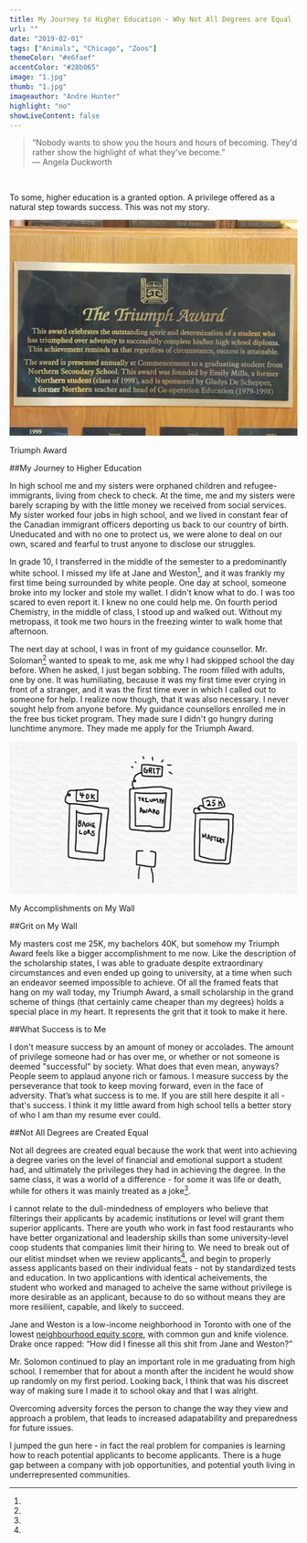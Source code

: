 ```yaml
---
title: My Journey to Higher Education - Why Not All Degrees are Equal
url: ""
date: "2019-02-01"
tags: ["Animals", "Chicago", "Zoos"]
themeColor: "#e6faef"
accentColor: "#28b065"
image: "1.jpg"
thumb: "1.jpg"
imageauthor: "Andre Hunter"
highlight: "no"
showLiveContent: false
---
```


> “Nobody wants to show you the hours and hours of becoming. They'd rather show the highlight of what they've become.”<br/>― Angela Duckworth

<br>

To some, higher education is a granted option. A privilege offered as a natural step towards success. This was not my story.


<div class="photo-grid-container">
<div class="photo-grid">

<img src="2.jpg"/>

</div>
</div>
<p class="photo-grid-subtitle">Triumph Award</p>

##My Journey to Higher Education

In high school me and my sisters were orphaned children and refugee-immigrants, living from check to check. At the time, me and my sisters were barely scraping by with the little money we received from social services. My sister worked four jobs in high school, and we lived in constant fear of the Canadian immigrant officers deporting us back to our country of birth. Uneducated and with no one to protect us, we were alone to deal on our own, scared and fearful to trust anyone to disclose our struggles.

In grade 10, I transferred in the middle of the semester to a predominantly white school. I missed my life at Jane and Weston[^1], and it was frankly my first time being surrounded by white people. One day at school, someone broke into my locker and stole my wallet. I didn't know what to do. I was too scared to even report it. I knew no one could help me. On fourth period Chemistry, in the middle of class, I stood up and walked out. Without my metropass, it took me two hours in the freezing winter to walk home that afternoon. 

The next day at school, I was in front of my guidance counsellor. Mr. Soloman[^2] wanted to speak to me, ask me why I had skipped school the day before. When he asked, I just began sobbing. The room filled with adults, one by one. It was humiliating, because it was my first time ever crying in front of a stranger, and it was the first time ever in which I called out to someone for help. I realize now though, that it was also necessary. I never sought help from anyone before. My guidance counsellors enrolled me in the free bus ticket program. They made sure I didn't go hungry during lunchtime anymore. They made me apply for the Triumph Award.


<div class="photo-grid-container">
<div class="photo-grid">

<img src="3.png"/>

</div>
</div>
<p class="photo-grid-subtitle">My Accomplishments on My Wall</p>

##Grit on My Wall

My masters cost me 25K, my bachelors 40K, but somehow my Triumph Award feels like a bigger accomplishment to me now. Like the description of the scholarship states, I was able to graduate despite extraordinary circumstances and even ended up going to university, at a time when such an endeavor seemed impossible to achieve.
Of all the framed feats that hang on my wall today, my Triumph Award, a small scholarship in the grand scheme of things (that certainly came cheaper than my degrees) holds a special place in my heart. It represents the grit that it took to make it here.

##What Success is to Me

I don't measure success by an amount of money or accolades. The amount of privilege someone had or has over me, or whether or not someone is deemed "successful" by society. What does that even mean, anyways? People seem to applaud anyone rich or famous. I measure success by the perseverance that took to keep moving forward, even in the face of adversity. That’s what success is to me. If you are still here despite it all - that's success. I think it my little award from high school tells a better story of who I am than my resume ever could. 

##Not All Degrees are Created Equal

Not all degrees are created equal because the work that went into achieving a degree varies on the level of financial and emotional support a student had, and ultimately the privileges they had in achieving the degree. In the same class, it was a world of a difference - for some it was life or death, while for others it was mainly treated as a joke[^3].

I cannot relate to the dull-mindedness of employers who believe that filterings their applicants by academic institutions or level will grant them superior applicants. There are youth who work in fast food restaurants who have better organizational and leadership skills than some university-level coop students that companies limit their hiring to. We need to break out of our elitist mindset when we review applicants[^4], and begin to properly assess applicants based on their individual feats - not by standardized tests and education. In two applicantions with identical acheivements, the student who worked and managed to acheive the same without privilege is more desirable as an applicant, because to do so without means they are more resiliient, capable, and likely to succeed.

[^1]:
  Jane and Weston is a low-income neighborhood in Toronto with one of the lowest <a href="https://www.theglobeandmail.com/news/toronto/140-toronto-neighbourhoods-ranked-by-new-equity-score/article17407725/" title="neighbourhood equity index of Toronto" target="_blank" rel="noopener noreferrer">neighbourhood equity score</a>, with common gun and knife violence. Drake once rapped: “How did I finesse all this shit from Jane and Weston?”

[^2]:
  Mr. Solomon continued to play an important role in me graduating from high school. I remember that for about a month after the incident he would show up randomly on my first period. Looking back, I think that was his discreet way of making sure I made it to school okay and that I was alright.

[^3]:
  Overcoming adversity forces the person to change the way they view and approach a problem, that leads to increased adapatability and preparedness for future issues. 

[^4]:
  I jumped the gun here - in fact the real problem for companies is learning how to reach potential applicants to become applicants. There is a huge gap between a company with job opportunities, and potential youth living in underrepresented communities.


